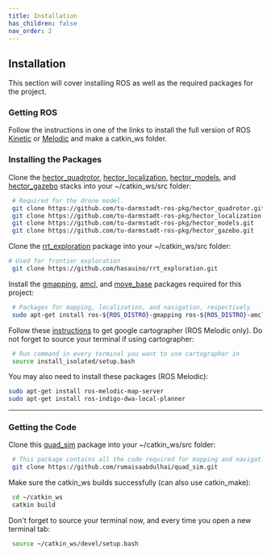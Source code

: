 ```yaml
---
title: Installation
has_children: false
nav_order: 2
---
```


## Installation

This section will cover installing ROS as well as the required packages for the project.

### Getting ROS

Follow the instructions in one of the links to install the full version of ROS [Kinetic](http://wiki.ros.org/kinetic/Installation/Ubuntu) 
or [Melodic](http://wiki.ros.org/melodic/Installation/Ubuntu) and make a catkin_ws folder.

### Installing the Packages

Clone the [hector_quadrotor](http://wiki.ros.org/hector_quadrotor), [hector_localization](http://wiki.ros.org/hector_localization), [hector_models](http://wiki.ros.org/hector_models), and [hector_gazebo](http://wiki.ros.org/hector_gazebo) stacks into your ~/catkin_ws/src folder:

```bash
 # Required for the drone model.
 git clone https://github.com/tu-darmstadt-ros-pkg/hector_quadrotor.git
 git clone https://github.com/tu-darmstadt-ros-pkg/hector_localization.git
 git clone https://github.com/tu-darmstadt-ros-pkg/hector_models.git
 git clone https://github.com/tu-darmstadt-ros-pkg/hector_gazebo.git
```

Clone the [rrt_exploration](http://wiki.ros.org/hector_gazebo) package into your ~/catkin_ws/src folder:

```bash
# Used for frontier exploration
 git clone https://github.com/hasauino/rrt_exploration.git
```

Install the [gmapping](http://wiki.ros.org/gmapping), [amcl](http://wiki.ros.org/amcl), and [move_base](http://wiki.ros.org/move_base) packages required for this project:

```bash
 # Packages for mapping, localization, and navigation, respectively
 sudo apt-get install ros-${ROS_DISTRO}-gmapping ros-${ROS_DISTRO}-amcl ros-${ROS_DISTRO}-move-base
```

Follow these [instructions](https://google-cartographer-ros.readthedocs.io/en/latest/compilation.html) to get google cartographer (ROS Melodic only). Do not forget to source your terminal if using cartographer: 

```bash
 # Run command in every terminal you want to use cartographer in
 source install_isolated/setup.bash
```

You may also need to install these packages (ROS Melodic):

```bash
sudo apt-get install ros-melodic-map-server
sudo apt-get install ros-indigo-dwa-local-planner
```

---

### Getting the Code

Clone this [quad_sim](https://github.com/rumaisaabdulhai/quad_sim) package into your ~/catkin_ws/src folder:

```bash
 # This package contains all the code required for mapping and navigation of the drone.
 git clone https://github.com/rumaisaabdulhai/quad_sim.git
```

Make sure the catkin_ws builds successfully (can also use catkin_make):
```bash
 cd ~/catkin_ws
 catkin build
```

Don't forget to source your terminal now, and every time you open a new terminal tab:
```bash
 source ~/catkin_ws/devel/setup.bash
```